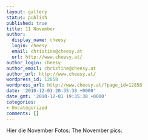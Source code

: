 ```yaml
---
layout: gallery
status: publish
published: true
title: 11 November
author:
  display_name: cheesy
  login: cheesy
  email: christine@cheesy.at
  url: http://www.cheesy.at/
author_login: cheesy
author_email: christine@cheesy.at
author_url: http://www.cheesy.at/
wordpress_id: 12858
wordpress_url: http://www.cheesy.at/?page_id=12858
date: '2010-12-01 20:35:38 +0000'
date_gmt: '2010-12-01 19:35:38 +0000'
categories:
- Uncategorized
comments: []
---
```

<!--:de-->Hier die November Fotos:
<!--:--><!--:en-->The November pics:
<!--:-->
